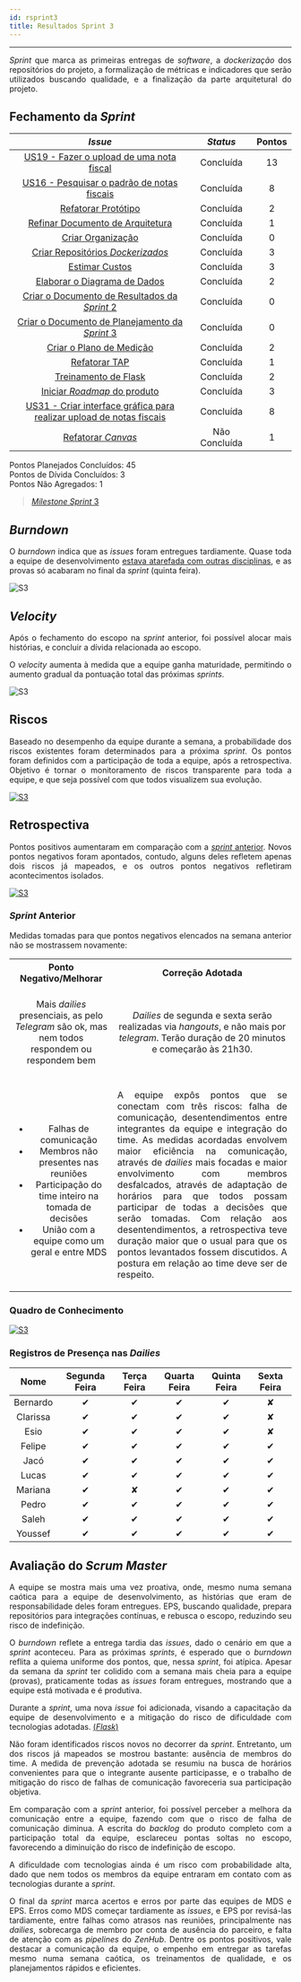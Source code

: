```yaml
---
id: rsprint3    
title: Resultados Sprint 3
---
```


***    

<p align="justify">
<i>Sprint</i> que marca as primeiras entregas de <i>software</i>, a <i>dockerização</i> dos repositórios do projeto, a formalização de métricas e indicadores que serão utilizados buscando qualidade, e a finalização da parte arquitetural do projeto.
</p>

## Fechamento da _Sprint_     


|     _Issue_      |     _Status_    |       Pontos       |
|:--------------:|:---------------:|:-------------:
|[US19 - Fazer o upload de uma nota fiscal ](https://github.com/fga-eps-mds/2018.2-Kalkuli/issues/46) |Concluída |13 |
|[US16 - Pesquisar o padrão de notas fiscais](https://github.com/fga-eps-mds/2018.2-Kalkuli/issues/49)|Concluída| 8|
|[Refatorar Protótipo](https://github.com/fga-eps-mds/2018.2-Kalkuli/issues/50) |Concluída | 2|
|[Refinar Documento de Arquitetura](https://github.com/fga-eps-mds/2018.2-Kalkuli/issues/51) |Concluída | 1|
|[Criar Organização](https://github.com/fga-eps-mds/2018.2-Kalkuli/issues/52) | Concluída |0|
|[Criar Repositórios _Dockerizados_](https://github.com/fga-eps-mds/2018.2-Kalkuli/issues/53)|Concluída | 3|
|[Estimar Custos](https://github.com/fga-eps-mds/2018.2-Kalkuli/issues/54)|Concluída | 3|
|[Elaborar o Diagrama de Dados](https://github.com/fga-eps-mds/2018.2-Kalkuli/issues/55)|Concluída | 2|
|[Criar o Documento de Resultados da _Sprint_ 2](https://github.com/fga-eps-mds/2018.2-Kalkuli/issues/56)|Concluída | 0 |
|[Criar o Documento de Planejamento da _Sprint_ 3](https://github.com/fga-eps-mds/2018.2-Kalkuli/issues/57)|Concluída | 0|  
|[Criar o Plano de Medição](https://github.com/fga-eps-mds/2018.2-Kalkuli/issues/58)|Concluída | 2|  
|[Refatorar TAP](https://github.com/fga-eps-mds/2018.2-Kalkuli/issues/59)|Concluída | 1|  
|[Treinamento de Flask](https://github.com/fga-eps-mds/2018.2-kalkuli/issues/64)|Concluída | 2 |
|[Iniciar _Roadmap_ do produto](https://github.com/fga-eps-mds/PDF2Knowledge/issues/8) |Concluída | 3 |
|[US31 - Criar interface gráfica para realizar upload de notas fiscais](https://github.com/fga-eps-mds/2018.2-Kalkuli/issues/48) |Concluída| 8 |    
|[Refatorar _Canvas_](https://github.com/fga-eps-mds/2018.2-Kalkuli/issues/60)| Não Concluída |1| 


Pontos Planejados Concluídos: 45     
Pontos de Dívida Concluídos:  3    
Pontos Não Agregados: 1   


> [_Milestone Sprint_ 3](https://github.com/fga-eps-mds/2018.2-Kalkuli/milestone/4?closed=1)


## _Burndown_    

<p align="justify">
O <i>burndown</i> indica que as <i>issues</i> foram entregues tardiamente. Quase toda a equipe de desenvolvimento <a href="https://github.com/fga-eps-mds/2018.2-Kalkuli/issues/29#issuecomment-417966373" title="Quadro de Provas de Integrantes da Equipe">estava atarefada com outras disciplinas</a>, e as provas só acabaram no final da <i>sprint</i> (quinta feira).</p> 

![S3](assets/burndown-S3.png "Burndown Sprint 3")

## _Velocity_     
<p align="justify">
Após o fechamento do escopo na <i>sprint</i> anterior, foi possível alocar mais histórias, e concluir a dívida relacionada ao escopo.</p>   
<p align="justify">
O <i>velocity</i> aumenta à medida que a equipe ganha maturidade, permitindo o aumento gradual da pontuação total das próximas <i>sprints</i>.</p>   

![S3](assets/velocity-S3.png "Velocity Sprint 3")

## Riscos    
<p align="justify">
Baseado no desempenho da equipe durante a semana, a probabilidade dos riscos existentes foram determinados para a próxima <i>sprint</i>. Os pontos foram definidos com a participação de toda a equipe, após a retrospectiva. Objetivo é tornar o monitoramento de riscos transparente para toda a equipe, e que seja possível com que todos visualizem sua evolução.
</p>  

[![S3](assets/BurndowndeRiscos-S3.png "Clique para ver em detalhes")](https://docs.google.com/spreadsheets/d/1PYjMMXbWRgKwY5oZH5ekg4VbqTYYfdJImHmxCLH62xI/edit#gid=0) 


## Retrospectiva
<p align="justify">
Pontos positivos aumentaram em comparação com a <a href="https://fga-eps-mds.github.io/2018.2-Kalkuli/docs/rsprint2#retrospectiva" title="Retrospectiva Sprint 2"><i>sprint</i> anterior</a>. Novos pontos negativos foram apontados, contudo, alguns deles refletem apenas dois riscos já mapeados, e os outros pontos negativos refletiram acontecimentos isolados.
</p>   

[![S3](assets/Retrospectiva-S3.png "Clique para ver em detalhes")](https://docs.google.com/spreadsheets/d/1SwrbhRVE0lLx0K-8wPtjzFHJ86G5oUCzknl2b8s2odg/edit#gid=185412717)   


### _Sprint_ Anterior

<p align="justify">
Medidas tomadas para que pontos negativos elencados na semana anterior não se mostrassem novamente:</p>

<style>
td {
    text-align: center; 
    vertical-align: middle;
}
</style>

<table>
  <tr align="center">
    <th>Ponto Negativo/Melhorar</th>
    <th>Correção Adotada</th>
  </tr>
  <tr align="left">
    <td></br>Mais <i>dailies</i> presenciais, as pelo <i>Telegram</i> são ok, mas nem todos respondem ou respondem bem </br></br></td>
    <td><i>Dailies</i> de segunda e sexta serão realizadas via <i>hangouts</i>, e não mais por <i>telegram</i>. Terão duração de 20 minutos e começarão às 21h30.</td>
  </tr>
  <tr align="left">
    <td>
    <ul></br>
     <li>Falhas de comunicação</li>
     <li>Membros não presentes nas reuniões</li>
     <li>Participação do time inteiro na tomada de decisões</li>
     <li>União com a equipe como um geral e entre MDS</li>
    </ul>
    </td>
    <td align='center'><p align="justify">A equipe expôs pontos que se conectam com três riscos: falha de comunicação, desentendimentos entre integrantes da equipe e integração do time. As medidas acordadas envolvem maior eficiência na comunicação, através de <i>dailies</i> mais focadas e maior envolvimento com membros desfalcados, através de adaptação de horários para que todos possam participar de todas a decisões que serão tomadas. Com relação aos desentendimentos, a retrospectiva teve duração maior que o usual para que os pontos levantados fossem discutidos. A postura em relação ao time deve ser de respeito.</p></td>
  </tr>
</table>
</p>


### Quadro de Conhecimento   

<p align="justify">
</p>

[![S3](assets/Conhecimento-S3.png "Clique para ver em detalhes")](https://docs.google.com/spreadsheets/d/19OGoemAfy_4nSFBbycD4kIoBFJwUjbXB7vxuQi8HLqY/edit#gid=584345149)


### Registros de Presença nas _Dailies_    

| Nome    |Segunda Feira      | Terça Feira      | Quarta Feira     | Quinta Feira      | Sexta Feira      |     
|:-----:  |:-----------------:|:----------------:|:----------------:|:-----------------:|:----------------:|
|Bernardo |         ✔         |         ✔        |         ✔        |         ✔         |         ✘        |
|Clarissa |         ✔         |         ✔        |         ✔        |         ✔         |         ✘        |
|Esio     |         ✔         |         ✔        |         ✔        |         ✔         |         ✘        |
|Felipe   |         ✔         |         ✔        |         ✔        |         ✔         |         ✔        |
|Jacó     |         ✔         |         ✔        |         ✔        |         ✔         |         ✔        |
|Lucas    |         ✔         |         ✔        |         ✔        |         ✔         |         ✔        |
|Mariana  |         ✔         |         ✘        |         ✔        |         ✔         |         ✔        |
|Pedro    |         ✔         |         ✔        |         ✔        |         ✔         |         ✔        |
|Saleh    |         ✔         |         ✔        |         ✔        |         ✔         |         ✔        |
|Youssef  |         ✔         |         ✔        |         ✔        |         ✔         |         ✔        |    


## Avaliação do _Scrum Master_     

<p align="justify">
A equipe se mostra mais uma vez proativa, onde, mesmo numa semana caótica para a equipe de desenvolvimento, as histórias que eram de responsabilidade deles foram entregues. EPS, buscando qualidade, prepara repositórios para integrações contínuas, e rebusca o escopo, reduzindo seu risco de indefinição.</p>  

<p align="justify">
O <i>burndown</i> reflete a entrega tardia das <i>issues</i>, dado o cenário em que a <i>sprint</i> aconteceu. Para as próximas <i>sprints</i>, é esperado que o <i>burndown</i> reflita a quiema uniforme dos pontos, que, nessa <i>sprint</i>, foi atípica. Apesar da semana da <i>sprint</i> ter colidido com a semana mais cheia para a equipe (provas), praticamente todas as <i>issues</i> foram entregues, mostrando que a equipe está motivada e é produtiva.</p> 

<p align="justify">
Durante a <i>sprint</i>, uma nova <i>issue</i> foi adicionada, visando a capacitação da equipe de desenvolvimento e a mitigação do risco de dificuldade com tecnologias adotadas. <a href="https://github.com/fga-eps-mds/2018.2-Kalkuli/issues/64" title="Realizar treinamento de Flask">(<i>Flask</i>)</a>  
</p> 

<p align="justify">
Não foram identificados riscos novos no decorrer da <i>sprint</i>.
Entretanto, um dos riscos já mapeados se mostrou bastante: ausência de membros do time. A medida de prevenção adotada se resumiu na busca de horários convenientes para que o integrante ausente participasse, e o trabalho de mitigação do risco de falhas de comunicação favoreceria sua participação objetiva.</p> 

<p align="justify">
Em comparação com a <i>sprint</i> anterior, foi possível perceber a melhora da comunicação entre a equipe, fazendo com que o risco de falha de comunicação diminua. A escrita do <i>backlog</i> do produto completo com a participação total da equipe, esclareceu pontas soltas no escopo, favorecendo a diminuição do risco de indefinição de escopo.</p>

<p align="justify">
A dificuldade com tecnologias ainda é um risco com probabilidade alta, dado que nem todos os membros da equipe entraram em contato com as tecnologias durante a <i>sprint</i>.
</p> 

<p align="justify">
O final da <i>sprint</i> marca acertos e erros por parte das equipes de MDS e EPS. Erros como MDS começar tardiamente as <i>issues</i>, e EPS por revisá-las tardiamente, entre falhas como atrasos nas reuniões, principalmente nas <i>dailies</i>, sobrecarga de membro por conta de ausência do parceiro, e falta de atenção com as <i>pipelines</i> do <i>ZenHub</i>. Dentre os pontos positivos, vale destacar a comunicação da equipe, o empenho em entregar as tarefas mesmo numa semana caótica, os treinamentos de qualidade, e os planejamentos rápidos e eficientes.
</p> 